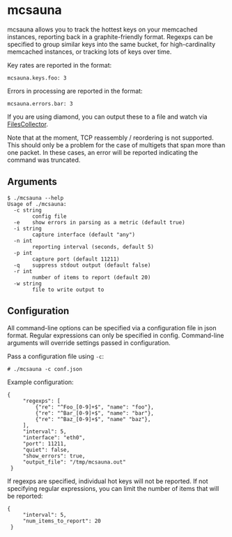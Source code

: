 # mcsauna

mcsauna allows you to track the hottest keys on your memcached instances,
reporting back in a graphite-friendly format.  Regexps can be specified to
group similar keys into the same bucket, for high-cardinality memcached
instances, or tracking lots of keys over time.

Key rates are reported in the format:

    mcsauna.keys.foo: 3

Errors in processing are reported in the format:

    mcsauna.errors.bar: 3

If you are using diamond, you can output these to a file and watch via
[FilesCollector](http://diamond.readthedocs.io/en/latest/collectors/FilesCollector/).

Note that at the moment, TCP reassembly / reordering is not supported.  This
should only be a problem for the case of multigets that span more than one
packet.  In these cases, an error will be reported indicating the command was
truncated.

## Arguments

    $ ./mcsauna --help
    Usage of ./mcsauna:
      -c string
            config file
      -e    show errors in parsing as a metric (default true)
      -i string
            capture interface (default "any")
      -n int
            reporting interval (seconds, default 5)
      -p int
            capture port (default 11211)
      -q    suppress stdout output (default false)
      -r int
            number of items to report (default 20)
      -w string
            file to write output to


## Configuration

All command-line options can be specified via a configuration file in json
format.  Regular expressions can only be specified in config.  Command-line
arguments will override settings passed in configuration.

Pass a configuration file using `-c`:

    # ./mcsauna -c conf.json

Example configuration:

    {
         "regexps": [
             {"re": "^Foo_[0-9]+$", "name": "foo"},
             {"re": "^Bar_[0-9]+$", "name": "bar"},
             {"re": "^Baz_[0-9]+$", "name" "baz"},
         ],
         "interval": 5,
         "interface": "eth0",
         "port": 11211,
         "quiet": false,
         "show_errors": true,
         "output_file": "/tmp/mcsauna.out"
     }

If regexps are specified, individual hot keys will not be reported.  If not
specifying regular expressions, you can limit the number of items that will
be reported:

    {
         "interval": 5,
         "num_items_to_report": 20
     }

